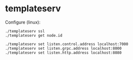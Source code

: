 # templateserv

Configure (linux):
```
./templateserv ssl
./templateserv get node.id

./templateserv set listen.control.address localhost:7000
./templateserv set listen.grpc.address localhost:8000
./templateserv set listen.http.address localhost:8080
```


